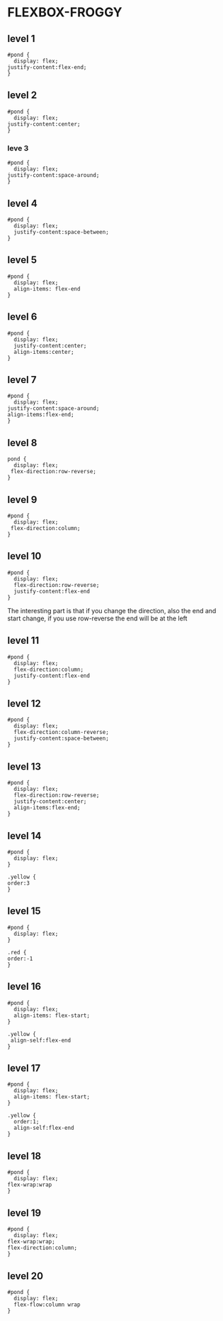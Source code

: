 # FLEXBOX-FROGGY

## level 1
```
#pond {
  display: flex;
justify-content:flex-end;
}
```


## level 2

```
#pond {
  display: flex;
justify-content:center;
}
```

### leve 3

```
#pond {
  display: flex;
justify-content:space-around;
}
```

## level 4

```
#pond {
  display: flex;
  justify-content:space-between;
}
```

## level 5

```
#pond {
  display: flex;
  align-items: flex-end
}
```
## level 6

```
#pond {
  display: flex;
  justify-content:center;
  align-items:center;
}
```
## level 7

```
#pond {
  display: flex;
justify-content:space-around;
align-items:flex-end;
}

```
## level 8

```
pond {
  display: flex;
 flex-direction:row-reverse;
}

```
## level 9

```
#pond {
  display: flex;
 flex-direction:column;
}

```
## level 10

```
#pond {
  display: flex;
  flex-direction:row-reverse;
  justify-content:flex-end
}
```
The interesting part is that if you change the direction, also the end and start change, if you use row-reverse the end will be at the left 


## level 11
```
#pond {
  display: flex;
  flex-direction:column;
  justify-content:flex-end
}
```

## level 12
```
#pond {
  display: flex;
  flex-direction:column-reverse;
  justify-content:space-between;
}
```

## level 13
```
#pond {
  display: flex;
  flex-direction:row-reverse;
  justify-content:center;
  align-items:flex-end;
}
```

## level 14
```
#pond {
  display: flex;
}

.yellow {
order:3
}
```

## level 15
```
#pond {
  display: flex;
}

.red {
order:-1
}
```
## level 16
```
#pond {
  display: flex;
  align-items: flex-start;
}

.yellow {
 align-self:flex-end
}
```

## level 17
```
#pond {
  display: flex;
  align-items: flex-start;
}

.yellow {
  order:1;
  align-self:flex-end
}
```

## level 18

```
#pond {
  display: flex;
flex-wrap:wrap
}
```

## level 19
```
#pond {
  display: flex;
flex-wrap:wrap;
flex-direction:column;
}
```

## level 20
```
#pond {
  display: flex;
  flex-flow:column wrap
}
```
